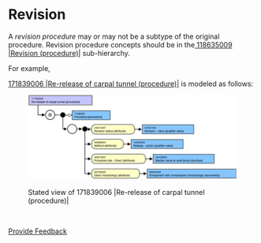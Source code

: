 # Revision

A _revision procedure_ may or may not be a subtype of the original procedure. Revision procedure concepts should be in the[ 118635009 |Revision (procedure)|](http://snomed.info/id/118635009) sub-hierarchy.

For example,

[171839006 |Re-release of carpal tunnel (procedure)|](http://snomed.info/id/171839006) is modeled as follows:

<figure><img src="../../../../../.gitbook/assets/image (22).png" alt=""><figcaption><p>Stated view of 171839006 |Re-release of carpal tunnel (procedure)|</p></figcaption></figure>

<figure><img src="../../../../../authoring/procedure/images/174691290.png" alt=""><figcaption></figcaption></figure>






<a href="https://docs.google.com/forms/d/e/1FAIpQLScTmbZIf0UEQwYDkY27EEWBkaiYkHSbR0_9DmFrMLXoQLyL7Q/viewform?usp=pp_url&entry.1767247133=SCT+Editorial+Guide&entry.670899847=Revision" class="button primary">Provide Feedback</a>
